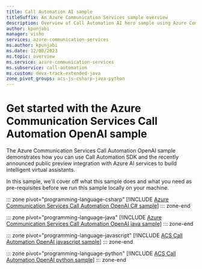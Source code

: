 ```yaml
---
title: Call Automation AI sample
titleSuffix: An Azure Communication Services sample overview
description: Overview of Call Automation AI hero sample using Azure Communication Services to enable developers to learn how to incorporate AI into their workflows.
author: kpunjabi
manager: visho
services: azure-communication-services
ms.author: kpunjabi
ms.date: 12/08/2023
ms.topic: overview
ms.service: azure-communication-services
ms.subservice: call-automation
ms.custom: devx-track-extended-java
zone_pivot_groups: acs-js-csharp-java-python
---
```


# Get started with the Azure Communication Services Call Automation OpenAI sample

The Azure Communication Services Call Automation OpenAI sample demonstrates how you can use Call Automation SDK and the recently announced public preview integration with Azure AI services to build intelligent virtual assistants.


In this sample, we'll cover off what this sample does and what you need as pre-requisites before we run this sample locally on your machine. 


::: zone pivot="programming-language-csharp"
[!INCLUDE [Azure Communication Services Call Automation OpenAI C# sample](./includes/call-automation-ai-csharp.md)]
::: zone-end

::: zone pivot="programming-language-java"
[!INCLUDE [Azure Communication Services Call Automation OpenAI java sample](./includes/call-automation-ai-java.md)]
::: zone-end

::: zone pivot="programming-language-javascript"
[!INCLUDE [ACS Call Automation OpenAI javascript sample](./includes/call-automation-ai-javascript.md)]
::: zone-end

::: zone pivot="programming-language-python"
[!INCLUDE [ACS Call Automation OpenAI python sample](./includes/call-automation-ai-python.md)]
::: zone-end
